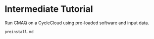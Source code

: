 # Intermediate Tutorial

Run CMAQ on a CycleCloud using pre-loaded software and input data.

```{toctree}
preinstall.md 
```
